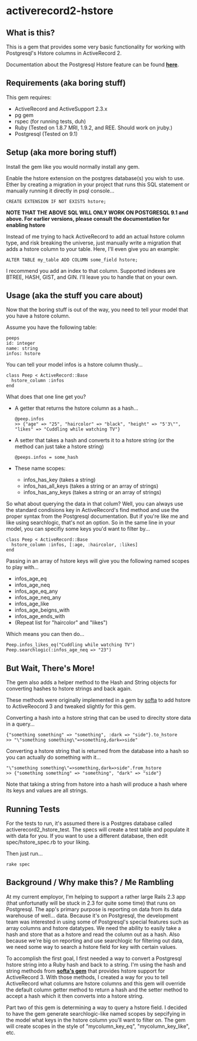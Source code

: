 activerecord2-hstore
====================

What is this?
-------------
This is a gem that provides some very basic functionality for working with 
Postgresql's Hstore columns in ActiveRecord 2.

Documentation about the Postgresql Hstore feature can be found 
**[here](http://www.postgresql.org/docs/9.1/static/hstore.html)**.

Requirements (aka boring stuff)
-------------------------------
This gem requires:

*   ActiveRecord and ActiveSupport 2.3.x
*   pg gem
*   rspec (for running tests, duh)
*   Ruby (Tested on 1.8.7 MRI, 1.9.2, and REE. Should work on jruby.)
*   Postgresql (Tested on 9.1)

Setup (aka more boring stuff)
-----------------------------
Install the gem like you would normally install any gem.

Enable the hstore extension on the postgres database(s) you wish to use.
Ether by creating a migration in your project that runs this SQL statement
or manually running it directly in psql console...

    CREATE EXTENSION IF NOT EXISTS hstore;
    
**NOTE THAT THE ABOVE SQL WILL ONLY WORK ON POSTGRESQL 9.1 and above. For 
earlier versions, please consult the documentation for enabling hstore**

Instead of me trying to hack ActiveRecord to add an actual hstore column type,
and risk breaking the universe, just manually write a migration that adds a 
hstore column to your table. Here, I'll even give you an example:

    ALTER TABLE my_table ADD COLUMN some_field hstore;

I recommend you add an index to that column. Supported indexes are BTREE, HASH, 
GIST, and GIN. I'll leave you to handle that on your own.

Usage (aka the stuff you care about)
------------------------------------
Now that the boring stuff is out of the way, you need to tell your model that
you have a hstore column.

Assume you have the following table:
    
    peeps
    id: integer
    name: string
    infos: hstore

You can tell your model infos is a hstore column thusly...

    class Peep < ActiveRecord::Base
      hstore_column :infos
    end

What does that one line get you?

*   A getter that returns the hstore column as a hash...

        @peep.infos
        >> {"age" => "25", "haircolor" => "black", "height" => "5'3\"", "likes" => "Cuddling while watching TV"}

*   A setter that takes a hash and converts it to a hstore string (or the method can just take a hstore string)

        @peeps.infos = some_hash

*   These name scopes:
    *   infos\_has\_key (takes a string)
    *   infos\_has\_all\_keys (takes a string or an array of strings)
    *   infos\_has\_any\_keys (takes a string or an array of strings) 

So what about querying the data in that colum? Well, you can always use the 
standard condisions key in ActiveRecord's find method and use the proper 
syntax from the Postgresql documentation. But if you're like me and like 
using searchlogic, that's not an option. So in the same line in your model,
you can specifiy some keys you'd want to filter by...

    class Peep < ActiveRecord::Base
      hstore_column :infos, [:age, :haircolor, :likes]
    end

Passing in an array of hstore keys will give you the following named scopes
to play with...

*   infos\_age\_eq
*   infos\_age\_neq
*   infos\_age\_eq\_any
*   infos\_age\_neq\_any
*   infos\_age\_like
*   infos\_age\_beigns\_with
*   infos\_age\_ends\_with
*   (Repeat list for "haircolor" and "likes")

Which means you can then do...

    Peep.infos_likes_eq("Cuddling while watching TV")
    Peep.searchlogic(:infos_age_neq => "23")

But Wait, There's More!
-----------------------

The gem also adds a helper method to the Hash and String objects for converting
hashes to hstore strings and back again.

These methods were originally implemented in a gem by 
[softa](https://github.com/softa/activerecord-postgres-hstore) to add hstore
to ActiveReocord 3 and tweaked slightly for this gem.

Converting a hash into a hstore string that can be used to direclty store data
in a query...

    {"something something" => "something", :dark => "side"}.to_hstore
    >> "\"something something\"=>something,dark=>side"

Converting a hstore string that is returned from the database into a hash so
you can actually do something with it...

    "\"something something\"=>something,dark=>side".from_hstore
    >> {"something something" => "something", "dark" => "side"}

Note that taking a string from hstore into a hash will produce a hash where its
keys and values are all strings.
    

Running Tests
-------------
For the tests to run, it's assumed there is a Postgres database called
activerecord2\_hstore\_test. The specs will create a test table and populate
it with data for you. If you want to use a different database, then edit
spec/hstore\_spec.rb to your liking.

Then just run...

    rake spec

Background / Why make this? / Me Rambling
-----------------------------------------
At my current employor, I'm helping to support a rather large Rails 2.3 app 
(that unfortunatly will be stuck in 2.3 for quite some time) that runs on 
Postgresql. The app's primary purpose is reporting on data from its data 
warehouse of well... data. Because it's on Postgresql, the development team
was interested in using some of Postgresql's special features such as array
columns and hstore datatypes. We need the ability to easily take a hash 
and store that as a hstore and read the column out as a hash. Also because
we're big on reporting and use searchlogic for filtering out data, we need
some way to search a hstore field for key with certain values.

To accomplish the first goal, I first needed a way to convert a Postgresql
hstore string into a Ruby hash and back to a string. I'm using the hash and
string methods from **[softa's gem](https://github.com/softa/activerecord-postgres-hstore)**
that provides hstore support for ActiveRecord 3. With those methods, I created
a way for you to tell ActiveRecord what columns are hstore columns and this 
gem will override the default column getter method to return a hash and the
setter method to accept a hash which it then converts into a hstore string.

Part two of this gem is determining a way to query a hstore field. I decided
to have the gem generate searchlogic-like named scopes by sepcifying in the
model what keys in the hstore column you'll want to filter on. The gem will 
create scopes in the style of "mycolumn\_key\_eq", "mycolumn\_key\_like", etc.

